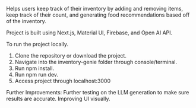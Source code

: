 Helps users keep track of their inventory by adding and removing items, keep track of their count, and generating food recommendations based off of the inventory.

Project is built using Next.js, Material UI, Firebase, and Open AI API.

To run the project locally. 
1. Clone the repository or download the project.
2. Navigate into the inventory-genie folder through console/terminal.
3. Run npm install.
4. Run npm run dev.
5. Access project through localhost:3000





Further Improvements:
  Further testing on the LLM generation to make sure results are accurate.
  Improving UI visually.
